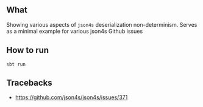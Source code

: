 ## What

Showing various aspects of `json4s` deserialization non-determinism. Serves as a minimal example for various json4s Github issues

## How to run

```
sbt run
```

## Tracebacks
- https://github.com/json4s/json4s/issues/371
